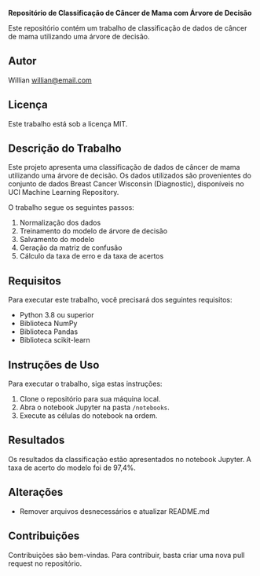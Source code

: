 **Repositório de Classificação de Câncer de Mama com Árvore de Decisão**

Este repositório contém um trabalho de classificação de dados de câncer de mama utilizando uma árvore de decisão.

## Autor

Willian
<willian@email.com>

## Licença

Este trabalho está sob a licença MIT.

## Descrição do Trabalho

Este projeto apresenta uma classificação de dados de câncer de mama utilizando uma árvore de decisão. Os dados utilizados são provenientes do conjunto de dados Breast Cancer Wisconsin (Diagnostic), disponíveis no UCI Machine Learning Repository.

O trabalho segue os seguintes passos:

1. Normalização dos dados
2. Treinamento do modelo de árvore de decisão
3. Salvamento do modelo
4. Geração da matriz de confusão
5. Cálculo da taxa de erro e da taxa de acertos

## Requisitos

Para executar este trabalho, você precisará dos seguintes requisitos:

* Python 3.8 ou superior
* Biblioteca NumPy
* Biblioteca Pandas
* Biblioteca scikit-learn

## Instruções de Uso

Para executar o trabalho, siga estas instruções:

1. Clone o repositório para sua máquina local.
2. Abra o notebook Jupyter na pasta `/notebooks`.
3. Execute as células do notebook na ordem.

## Resultados

Os resultados da classificação estão apresentados no notebook Jupyter. A taxa de acerto do modelo foi de 97,4%.

## Alterações

* Remover arquivos desnecessários e atualizar README.md

## Contribuições

Contribuições são bem-vindas. Para contribuir, basta criar uma nova pull request no repositório.